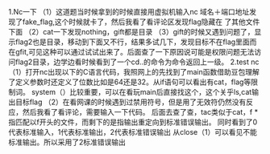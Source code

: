 1.Nc一下
（1）这道题当时候拿到的时候直接用虚拟机输入nc 域名＋端口地址发现了fake_flag,这个时候就卡了，然后我看了看评论区发现flag隐藏在 了其他文件下面
（2）cat一下发现nothing，gift都是目录 
 （3）gift的时候又遇到问题了，显示flag2也是目录，移动到下面又不行，结果多试几下，发现目标不在flag里面而在gfit,可见这种可以通过试试出来了。后面查了一下原因说可能是权限问题无法访问flag2目录，边学边看时候看到了一个cd..的命令为命令返回上一级。
2.test nc
（1）打开nc出现以下的C语言代码，我照网上的先找到了main函数借助豆包理解了定义参数时还定义了位数比如是64还是32。从if语句可以看出有cat，flag等限制词。
system（）比较重要，可以在看玩main后直接找这个，这个关乎ls,cat输出目标flag 
（2）在看网课的时候遇到过禁用符号，但是用了无效符仍然没有反应，然后我看了看评论，需要输入一下代码。
后面去查了查，tac类似于cat，f  *指匹配以f开头的文件，而剩下的是指输出重定向到标准错误输出。
同时看到了0代表标准输入，1代表标准输出，2代表标准错误输出
从close（1）可以看见不能标准输出。所以采用了2标准错误输出
